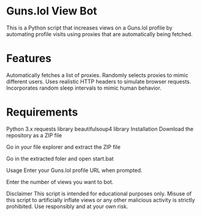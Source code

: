 # Guns.lol View Bot
This is a Python script that increases views on a Guns.lol profile by automating profile visits using proxies that are automatically being fetched.

# Features
Automatically fetches a list of proxies.
Randomly selects proxies to mimic different users.
Uses realistic HTTP headers to simulate browser requests.
Incorporates random sleep intervals to mimic human behavior.
# Requirements
Python 3.x
requests library
beautifulsoup4 library
Installation
Download the repository as a ZIP file

Go in your file explorer and extract the ZIP file

Go in the extracted foler and open start.bat

Usage
Enter your Guns.lol profile URL when prompted.

Enter the number of views you want to bot.

Disclaimer
This script is intended for educational purposes only. Misuse of this script to artificially inflate views or any other malicious activity is strictly prohibited. Use responsibly and at your own risk.
